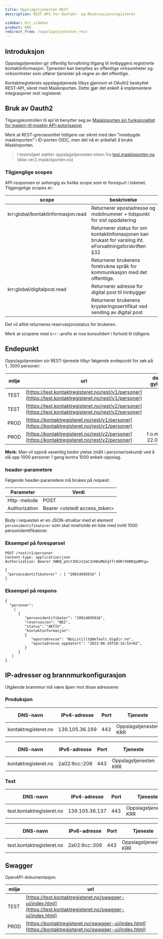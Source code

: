 ```yaml
---
title: Oppslagstjenesten REST
description: REST-API for Kontakt- og Reservasjonsregisteret

sidebar: krr_sidebar
product: KRR
redirect_from: /oppslagstjenesten_rest
---
```


## Introduksjon

Oppslagstjenesten gir offentlig forvaltning tilgang til innbyggers registrerte kontaktinformasjon. Tjenesten kan benyttes av offentlige virksomheter og virksomheter som utfører tjenester på vegne av det offentlige. 

Kontaktregisterets oppslagstjeneste tilbys gjennom et OAuth2 beskyttet REST-API, sikret med Maskinporten. Dette gjør det enkelt å implementere integrasjoner mot registeret.

## Bruk av Oauth2

Tilgangskontrollen til api'et benytter seg av  [Maskinporten sin funksjonalitet for maskin-til-maskin API-autorisasjon]({{site.baseurl}}/docs/Maskinporten/maskinporten_auth_server-to-server-oauth2)

Merk at REST-grensesnittet tidligere var sikret med den "innebygde maskinporten" i ID-porten OIDC, men det nå er anbefalt å bruke Maskinporten.

> I testmiljøet støtter oppslagstjenesten token fra [test.maskinporten.no](https://docs.digdir.no/docs/Maskinporten/maskinporten_func_wellknown) (ikke ver2.maskinporten.no) 


### Tilgjenglige scopes

API-responsen er avhengig av hvilke scope som er forespurt i tokenet.   Tilgjengelige scopes er:

| scope | beskrivelse |
|-|-|
| krr:global/kontaktinformasjon.read | Returnerer epostadresse og mobilnummer + tidspunkt for sist oppdatering |
| | Returnerer status for om kontaktinfomasjonen kan brukast for varsling iht. eForvaltningsforskriften  §32 |
| | Returnerer brukerens foretrukne språk for kommunikasjon med det offentlige.  |
| krr:global/digitalpost.read | Returnerer adresse for digital post til innbygger |
| | Returnerer brukerens krypteringssertifikat ved sending av digital post |

Det vil alltid returneres reservasjonsstatus for brukeren.

Merk at scopene med `krr:`-prefix er noe konsolidert i forhold til tidligere.


## Endepunkt

Oppslagstjenesten sin REST-tjeneste tilbyr følgende endepunkt for søk på 1...1000 personer:



|miljø|url|dato gyldig|
|-|-|-|
|TEST|[https://test.kontaktregisteret.no/rest/v1/personer](https://test.kontaktregisteret.no/rest/v1/personer)|
|TEST|[https://test.kontaktregisteret.no/rest/v2/personer](https://test.kontaktregisteret.no/rest/v2/personer)| |
|PROD|[https://kontaktregisteret.no/rest/v1/personer](https://kontaktregisteret.no/rest/v1/personer)|
|PROD|[https://kontaktregisteret.no/rest/v2/personer](https://kontaktregisteret.no/rest/v2/personer)| f.o.m. 22.08.23|


**Merk:** Man vil oppnå vesentlig bedre ytelse (målt i personer/sekund) ved å slå opp 1000 personer 1 gang kontra 1000 enkelt-oppslag.



### header-parametere

Følgende header-parametere må brukes på request:

| Parameter  | Verdi |
| --- | --- |
| Http-metode | POST |
| Authorization | Bearer \<utstedt access_token\> |

Body i requesten er en JSON-struktur med et element `personidentifikatorer` som skal inneholde en liste med inntil 1000 personidentifikatorer.

### Eksempel på forespørsel

```
POST /rest/v1/personer
Content-type: application/json
Authorization: Bearer SWDQ_pVct3HIzsIaC3zHDuMmIqffr4ORr508N3p0Mtg=

{
 "personidentifikatorer" : [ "20914695016" ]
}
```

### Eksempel på respons

```
{
  "personer":
    [
      {
         "personidentifikator": "20914695016",
         "reservasjon": "NEI",
         "status": "AKTIV",
         "kontaktinformasjon":
         {
            "epostadresse": "NULLstillt@default.digdir.no",
            "epostadresse_oppdatert": "2023-06-29T10:14:52+02",
         }
      }
   ]
}
```


## IP-adresser og brannmurkonfigurasjon
Utgående brannmur må være åpen mot disse adressene:

### Produksjon

| DNS-navn                      | IPv4-adresse                   | Port | Tjeneste | Beskrivelse                                                                       | Inn-/utgående trafikk |
|-------------------------------|--------------------------------|------|----------|-----------------------------------------------------------------------------------|-----------------------|
| kontaktregisteret.no                |  139.105.36.169          | 443  | Oppslagstjenesten KRR     | I bruk f.o.m 30.08.2023 | utgående| 

| DNS-navn                      | IPv6-adresse                   | Port | Tjeneste | Beskrivelse                                                                       | Inn-/utgående trafikk |
|-------------------------------|--------------------------------|------|----------|-----------------------------------------------------------------------------------|-----------------------|
| kontaktregisteret.no           | 2a02:9cc::206    | 443 | Oppslagstjenesten KRR | I bruk f.o.m 29.10.2024             | utgående | 

### Test

| DNS-navn                      | IPv4-adresse                   | Port | Tjeneste | Beskrivelse                                                                       | Inn-/utgående trafikk |
|-------------------------------|--------------------------------|------|----------|-----------------------------------------------------------------------------------|-----------------------|
| test.kontaktregisteret.no           | 139.105.36.137    | 443 | Oppslagstjenesten KRR | I bruk f.o.m 27.06.2023             | utgående | 

| DNS-navn                      | IPv6-adresse                   | Port | Tjeneste | Beskrivelse                                                                       | Inn-/utgående trafikk |
|-------------------------------|--------------------------------|------|----------|-----------------------------------------------------------------------------------|-----------------------|
| test.kontaktregisteret.no           | 2a02:9cc::306    | 443 | Oppslagstjenesten KRR | I bruk f.o.m 13.05.2024             | utgående | 

## Swagger
OpenAPI-dokumentasjon. 

|miljø|url|
|-|-|
|TEST|[https://test.kontaktregisteret.no/swagger-ui/index.html](https://test.kontaktregisteret.no/swagger-ui/index.html)|
|PROD|[https://kontaktregisteret.no/swagger-ui/index.html](https://kontaktregisteret.no/swagger-ui/index.html)|
